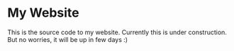 # My Website
This is the source code to my website. Currently this is under construction. But no worries, it will be up in few days :)
